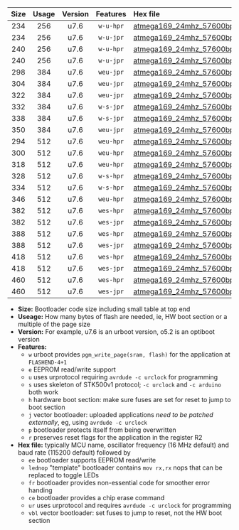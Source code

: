 |Size|Usage|Version|Features|Hex file|
|:-:|:-:|:-:|:-:|:--|
|234|256|u7.6|`w-u-hpr`|[atmega169_24mhz_57600bps_ur.hex](https://raw.githubusercontent.com/stefanrueger/urboot/main/atmega169_24mhz_57600bps_ur.hex)|
|234|256|u7.6|`w-u-jpr`|[atmega169_24mhz_57600bps_ur_vbl.hex](https://raw.githubusercontent.com/stefanrueger/urboot/main/atmega169_24mhz_57600bps_ur_vbl.hex)|
|240|256|u7.6|`w-u-hpr`|[atmega169_24mhz_57600bps_lednop_ur.hex](https://raw.githubusercontent.com/stefanrueger/urboot/main/atmega169_24mhz_57600bps_lednop_ur.hex)|
|240|256|u7.6|`w-u-jpr`|[atmega169_24mhz_57600bps_lednop_ur_vbl.hex](https://raw.githubusercontent.com/stefanrueger/urboot/main/atmega169_24mhz_57600bps_lednop_ur_vbl.hex)|
|298|384|u7.6|`weu-jpr`|[atmega169_24mhz_57600bps_ee_ur_vbl.hex](https://raw.githubusercontent.com/stefanrueger/urboot/main/atmega169_24mhz_57600bps_ee_ur_vbl.hex)|
|304|384|u7.6|`weu-jpr`|[atmega169_24mhz_57600bps_ee_lednop_ur_vbl.hex](https://raw.githubusercontent.com/stefanrueger/urboot/main/atmega169_24mhz_57600bps_ee_lednop_ur_vbl.hex)|
|322|384|u7.6|`weu-jpr`|[atmega169_24mhz_57600bps_ee_lednop_fr_ur_vbl.hex](https://raw.githubusercontent.com/stefanrueger/urboot/main/atmega169_24mhz_57600bps_ee_lednop_fr_ur_vbl.hex)|
|332|384|u7.6|`w-s-jpr`|[atmega169_24mhz_57600bps_vbl.hex](https://raw.githubusercontent.com/stefanrueger/urboot/main/atmega169_24mhz_57600bps_vbl.hex)|
|338|384|u7.6|`w-s-jpr`|[atmega169_24mhz_57600bps_lednop_vbl.hex](https://raw.githubusercontent.com/stefanrueger/urboot/main/atmega169_24mhz_57600bps_lednop_vbl.hex)|
|350|384|u7.6|`weu-jpr`|[atmega169_24mhz_57600bps_ee_lednop_fr_ce_ur_vbl.hex](https://raw.githubusercontent.com/stefanrueger/urboot/main/atmega169_24mhz_57600bps_ee_lednop_fr_ce_ur_vbl.hex)|
|294|512|u7.6|`weu-hpr`|[atmega169_24mhz_57600bps_ee_ur.hex](https://raw.githubusercontent.com/stefanrueger/urboot/main/atmega169_24mhz_57600bps_ee_ur.hex)|
|300|512|u7.6|`weu-hpr`|[atmega169_24mhz_57600bps_ee_lednop_ur.hex](https://raw.githubusercontent.com/stefanrueger/urboot/main/atmega169_24mhz_57600bps_ee_lednop_ur.hex)|
|318|512|u7.6|`weu-hpr`|[atmega169_24mhz_57600bps_ee_lednop_fr_ur.hex](https://raw.githubusercontent.com/stefanrueger/urboot/main/atmega169_24mhz_57600bps_ee_lednop_fr_ur.hex)|
|328|512|u7.6|`w-s-hpr`|[atmega169_24mhz_57600bps.hex](https://raw.githubusercontent.com/stefanrueger/urboot/main/atmega169_24mhz_57600bps.hex)|
|334|512|u7.6|`w-s-hpr`|[atmega169_24mhz_57600bps_lednop.hex](https://raw.githubusercontent.com/stefanrueger/urboot/main/atmega169_24mhz_57600bps_lednop.hex)|
|346|512|u7.6|`weu-hpr`|[atmega169_24mhz_57600bps_ee_lednop_fr_ce_ur.hex](https://raw.githubusercontent.com/stefanrueger/urboot/main/atmega169_24mhz_57600bps_ee_lednop_fr_ce_ur.hex)|
|382|512|u7.6|`wes-hpr`|[atmega169_24mhz_57600bps_ee.hex](https://raw.githubusercontent.com/stefanrueger/urboot/main/atmega169_24mhz_57600bps_ee.hex)|
|382|512|u7.6|`wes-jpr`|[atmega169_24mhz_57600bps_ee_vbl.hex](https://raw.githubusercontent.com/stefanrueger/urboot/main/atmega169_24mhz_57600bps_ee_vbl.hex)|
|388|512|u7.6|`wes-hpr`|[atmega169_24mhz_57600bps_ee_lednop.hex](https://raw.githubusercontent.com/stefanrueger/urboot/main/atmega169_24mhz_57600bps_ee_lednop.hex)|
|388|512|u7.6|`wes-jpr`|[atmega169_24mhz_57600bps_ee_lednop_vbl.hex](https://raw.githubusercontent.com/stefanrueger/urboot/main/atmega169_24mhz_57600bps_ee_lednop_vbl.hex)|
|418|512|u7.6|`wes-hpr`|[atmega169_24mhz_57600bps_ee_lednop_fr.hex](https://raw.githubusercontent.com/stefanrueger/urboot/main/atmega169_24mhz_57600bps_ee_lednop_fr.hex)|
|418|512|u7.6|`wes-jpr`|[atmega169_24mhz_57600bps_ee_lednop_fr_vbl.hex](https://raw.githubusercontent.com/stefanrueger/urboot/main/atmega169_24mhz_57600bps_ee_lednop_fr_vbl.hex)|
|460|512|u7.6|`wes-hpr`|[atmega169_24mhz_57600bps_ee_lednop_fr_ce.hex](https://raw.githubusercontent.com/stefanrueger/urboot/main/atmega169_24mhz_57600bps_ee_lednop_fr_ce.hex)|
|460|512|u7.6|`wes-jpr`|[atmega169_24mhz_57600bps_ee_lednop_fr_ce_vbl.hex](https://raw.githubusercontent.com/stefanrueger/urboot/main/atmega169_24mhz_57600bps_ee_lednop_fr_ce_vbl.hex)|

- **Size:** Bootloader code size including small table at top end
- **Useage:** How many bytes of flash are needed, ie, HW boot section or a multiple of the page size
- **Version:** For example, u7.6 is an urboot version, o5.2 is an optiboot version
- **Features:**
  + `w` urboot provides `pgm_write_page(sram, flash)` for the application at `FLASHEND-4+1`
  + `e` EEPROM read/write support
  + `u` uses urprotocol requiring `avrdude -c urclock` for programming
  + `s` uses skeleton of STK500v1 protocol; `-c urclock` and `-c arduino` both work
  + `h` hardware boot section: make sure fuses are set for reset to jump to boot section
  + `j` vector bootloader: uploaded applications *need to be patched externally*, eg, using `avrdude -c urclock`
  + `p` bootloader protects itself from being overwritten
  + `r` preserves reset flags for the application in the register R2
- **Hex file:** typically MCU name, oscillator frequency (16 MHz default) and baud rate (115200 default) followed by
  + `ee` bootloader supports EEPROM read/write
  + `lednop` "template" bootloader contains `mov rx,rx` nops that can be replaced to toggle LEDs
  + `fr` bootloader provides non-essential code for smoother error handing
  + `ce` bootloader provides a chip erase command
  + `ur` uses urprotocol and requires `avrdude -c urclock` for programming
  + `vbl` vector bootloader: set fuses to jump to reset, not the HW boot section
